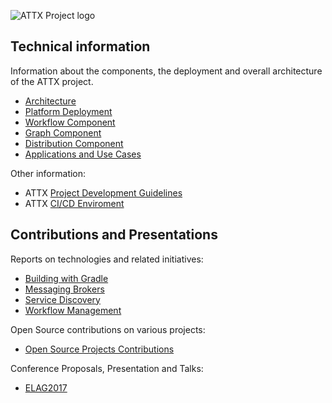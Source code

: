 ![ATTX Project logo](https://cdn.rawgit.com/ATTX-project/ATTX-project.github.io/2e533a00/images/attx_logo.svg)

## Technical information

Information about the components, the deployment and overall architecture of the ATTX project.

* [Architecture](Architecture.md)
* [Platform Deployment](Platform-Deployment.md)
* [Workflow Component](Workflow-Component.md)
* [Graph Component](Graph-Component.md)
* [Distribution Component](Distribution-Component.md)
* [Applications and Use Cases](Applications-and-Use-Cases.md)

Other information:
* ATTX [Project Development Guidelines](Project-Development-Environment.md)
* ATTX [CI/CD Enviroment](CI-CD-Enviroment.md)

## Contributions and Presentations

Reports on technologies and related initiatives:
  * [Building with Gradle](Building-with-Gradle.md)
  * [Messaging Brokers](Messaging-Brokers.md)
  * [Service Discovery](Service-Discovery.md)
  * [Workflow Management](Workflow-Management-Tools.md)

Open Source contributions on various projects:

* [Open Source Projects Contributions](Open-Contributions.md)

Conference Proposals, Presentation and Talks:

* [ELAG2017](ELAG-2017.md)
